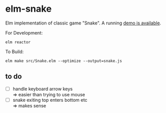 # elm-snake
Elm implementation of classic game "Snake". A running [demo is available][demo].

For Development:
```
elm reactor
```

To Build:
```
elm make src/Snake.elm --optimize --output=snake.js
```

[demo]: http://martinsnyder.net/projects/snake.html

## to do

- [ ] handle keyboard arrow keys  
=> easier than trying to use mouse
- [ ] snake exiting top enters bottom etc  
=> makes sense
